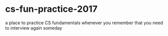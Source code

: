 # cs-fun-practice-2017

a place to practice CS fundamentals whenever you remember that you need to interview again someday
